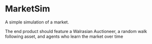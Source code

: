 # MarketSim

A simple simulation of a market.

The end product should feature a Walrasian Auctioneer, a random walk
following asset, and agents who learn the market over time